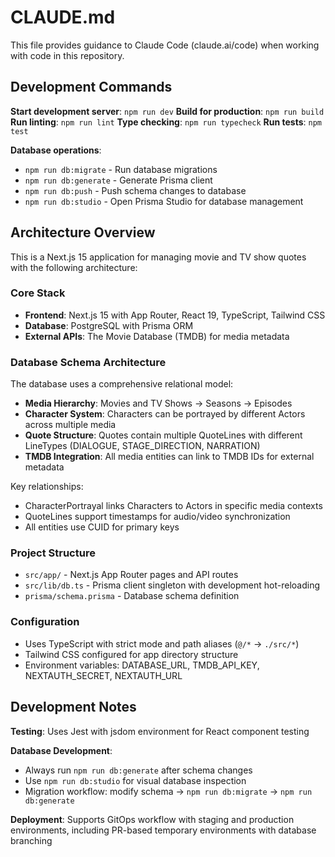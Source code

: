 # CLAUDE.md

This file provides guidance to Claude Code (claude.ai/code) when working with code in this repository.

## Development Commands

**Start development server**: `npm run dev`
**Build for production**: `npm run build`
**Run linting**: `npm run lint`
**Type checking**: `npm run typecheck`
**Run tests**: `npm test`

**Database operations**:
- `npm run db:migrate` - Run database migrations
- `npm run db:generate` - Generate Prisma client
- `npm run db:push` - Push schema changes to database
- `npm run db:studio` - Open Prisma Studio for database management

## Architecture Overview

This is a Next.js 15 application for managing movie and TV show quotes with the following architecture:

### Core Stack
- **Frontend**: Next.js 15 with App Router, React 19, TypeScript, Tailwind CSS
- **Database**: PostgreSQL with Prisma ORM
- **External APIs**: The Movie Database (TMDB) for media metadata

### Database Schema Architecture
The database uses a comprehensive relational model:

- **Media Hierarchy**: Movies and TV Shows → Seasons → Episodes
- **Character System**: Characters can be portrayed by different Actors across multiple media
- **Quote Structure**: Quotes contain multiple QuoteLines with different LineTypes (DIALOGUE, STAGE_DIRECTION, NARRATION)
- **TMDB Integration**: All media entities can link to TMDB IDs for external metadata

Key relationships:
- CharacterPortrayal links Characters to Actors in specific media contexts
- QuoteLines support timestamps for audio/video synchronization
- All entities use CUID for primary keys

### Project Structure
- `src/app/` - Next.js App Router pages and API routes
- `src/lib/db.ts` - Prisma client singleton with development hot-reloading
- `prisma/schema.prisma` - Database schema definition

### Configuration
- Uses TypeScript with strict mode and path aliases (`@/*` → `./src/*`)
- Tailwind CSS configured for app directory structure
- Environment variables: DATABASE_URL, TMDB_API_KEY, NEXTAUTH_SECRET, NEXTAUTH_URL

## Development Notes

**Testing**: Uses Jest with jsdom environment for React component testing

**Database Development**: 
- Always run `npm run db:generate` after schema changes
- Use `npm run db:studio` for visual database inspection
- Migration workflow: modify schema → `npm run db:migrate` → `npm run db:generate`

**Deployment**: Supports GitOps workflow with staging and production environments, including PR-based temporary environments with database branching